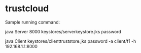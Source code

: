trustcloud
==========

Sample running command:

java Server 8000 keystores/serverkeystore.jks password

java Client keystores/clienttruststore.jks password -a client/f1 -h 192.168.1.1:8000
